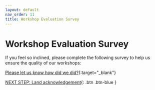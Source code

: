```yaml
---
layout: default
nav_order: 11
title: Workshop Evaluation Survey
---
```

# Workshop Evaluation Survey

If you feel so inclined, please complete the following survey to help us ensure the quality of our workshops:

[Please let us know how did we did?](http://lib.uvic.ca/eval){:target="_blank"}

[NEXT STEP: Land acknowledgement](land-acknowledgement.html){: .btn .btn-blue }